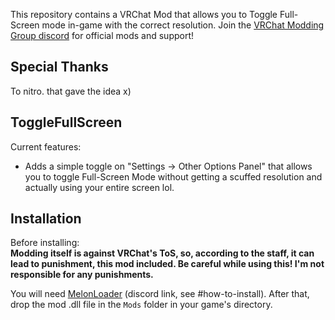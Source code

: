 This repository contains a VRChat Mod that allows you to Toggle Full-Screen mode in-game with the correct resolution. 
Join the [VRChat Modding Group discord](https://discord.gg/rCqKSvR) for official mods and support!

## Special Thanks
To nitro. that gave the idea x)

## ToggleFullScreen
Current features:
- Adds a simple toggle on "Settings -> Other Options Panel" that allows you to toggle Full-Screen Mode without getting a scuffed resolution and actually using your entire screen lol.

## Installation
Before installing:  
**Modding itself is against VRChat's ToS, so, according to the staff, it can lead to punishment, this mod included. Be careful while using this! I'm not responsible for any punishments.**

You will need [MelonLoader](https://discord.gg/2Wn3N2P) (discord link, see \#how-to-install).
After that, drop the mod .dll file in the `Mods` folder in your game's directory.
